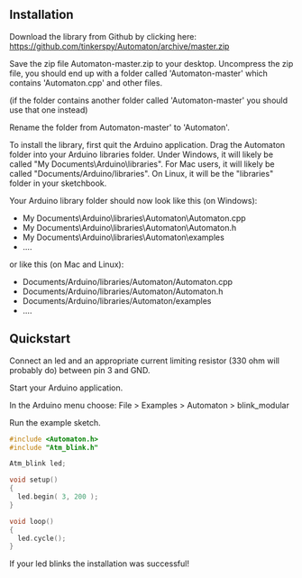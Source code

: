 ## Installation ##

Download the library from Github  by clicking here: <https://github.com/tinkerspy/Automaton/archive/master.zip>

Save the zip file Automaton-master.zip to your desktop. Uncompress the zip file, you should end up with a folder called 'Automaton-master' which contains 'Automaton.cpp' and other files. 

(if the folder contains another folder called 'Automaton-master' you should use that one instead)

Rename the folder from Automaton-master' to 'Automaton'.

To install the library, first quit the Arduino application. Drag the Automaton folder into your Arduino libraries folder. Under Windows, it will likely be called "My Documents\Arduino\libraries". For Mac users, it will likely be called "Documents/Arduino/libraries". On Linux, it will be the "libraries" folder in your sketchbook.

Your Arduino library folder should now look like this (on Windows):

- My Documents\Arduino\libraries\Automaton\Automaton.cpp
- My Documents\Arduino\libraries\Automaton\Automaton.h
- My Documents\Arduino\libraries\Automaton\examples
- ....


or like this (on Mac and Linux):

- Documents/Arduino/libraries/Automaton/Automaton.cpp
- Documents/Arduino/libraries/Automaton/Automaton.h
- Documents/Arduino/libraries/Automaton/examples
- ....

## Quickstart ##

Connect an led and an appropriate current limiting resistor (330 ohm will probably do) between pin 3 and GND.

Start your Arduino application.

In the Arduino menu choose: File > Examples > Automaton > blink_modular

Run the example sketch.

```c++
#include <Automaton.h>
#include "Atm_blink.h"

Atm_blink led;

void setup()
{
  led.begin( 3, 200 );
}

void loop()
{
  led.cycle();
}
```

If your led blinks the installation was successful!
